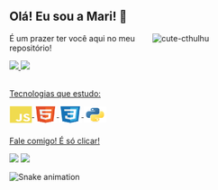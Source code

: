 ## Olá! Eu sou a Mari! 👋 
<div>
<img width="250" align="right" alt="cute-cthulhu" src="https://github.com/mpcs91/mpcs91/blob/master/cute-cthulhu.png">
</div>
<p> </p>
<p>É um prazer ter você aqui no meu repositório!</p>
<p> </p>

<div>
  <a href="https://github.com/mpcs91">
  <img height="180em" src="https://github-readme-stats.vercel.app/api?username=mpcs91&show_icons=true&theme=midnight-purple&include_all_commits=true&count_private=true"/>
  <img height="180em" src="https://github-readme-stats.vercel.app/api/top-langs/?username=mpcs91&layout=compact&langs_count=7&theme=midnight-purple"/>
</div>
<div style="display: inline_block"><br>
  <p>Tecnologias que estudo: </p>
  <img align="center" alt="Mari-Js" height="30" width="40" src="https://raw.githubusercontent.com/devicons/devicon/master/icons/javascript/javascript-plain.svg">
  <img align="center" alt="Mari-HTML" height="30" width="40" src="https://raw.githubusercontent.com/devicons/devicon/master/icons/html5/html5-original.svg">
  <img align="center" alt="Mari-CSS" height="30" width="40" src="https://raw.githubusercontent.com/devicons/devicon/master/icons/css3/css3-original.svg">
  <img align="center" alt="Mari-Python" height="30" width="40" src="https://raw.githubusercontent.com/devicons/devicon/master/icons/python/python-original.svg">
</div>

 ###
 
<div> 
  <p> Fale comigo! É só clicar! </p>
  <a href = "mailto:mpcs270391@gmail.com"><img src="https://img.shields.io/badge/-Gmail-%23333?style=for-the-badge&logo=gmail&logoColor=white" target="_blank"></a>
  <a href="https://www.linkedin.com/in/marianadepaula91/" target="_blank"><img src="https://img.shields.io/badge/-LinkedIn-%230077B5?style=for-the-badge&logo=linkedin&logoColor=white" target="_blank"></a> 
  
![Snake animation](https://github.com/mpcs91/mpcs91/blob/master/.github/workflows/cobrinha.yml)
</div>
